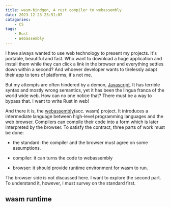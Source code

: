 ```yaml
---
title: wasm-bindgen, A rust compiler to webassembly
date: 2023-12-23 23:51:07
catagories:
    - CS
tags:
    - Rust
    - Webassembly
---
```


I have always wanted to use web technology to present my projects. It's portable, beautiful and fast. Who want to download a huge application and install them while they can click a link in the browser and everything settles down within a second? And whoever developer wants to tirelessly adapt their app to tens of platforms, it's not me.

But my attempts are often hindered by a demon, [Javascript](https://james-iry.blogspot.com/2009/05/brief-incomplete-and-mostly-wrong.html). It has terrible syntax and mostly wrong semantics, yet it has been the lingua franca of the world wide web. How can no one notice that? There must be a way to bypass that. I want to write Rust in web!

And there it is, the [webassembly](https://webassembly.org/)(acc. wasm) project. It introduces a intermediate language between high-level programming languages and the web browser. Compilers can compile their code into a form which is later interpreted by the browser. To satisfy the contract, three parts of work must be done:

- the standard: the compiler and the browser must agree on some assumptions.

- compiler: it can turns the code to webassembly

- browser: it should provide runtime environment for wasm to run.

The browser side is not discussed here. I want to explore the second part. To understand it, however, I must survey on the standard first.

## wasm runtime


